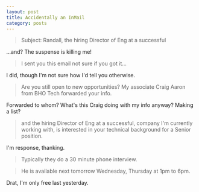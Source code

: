 ```yaml
---
layout: post
title: Accidentally an InMail
category: posts
---
```


> Subject: Randall, the hiring Director of Eng at a successful

...and?  The suspense is killing me!

>I sent you this email not sure if you got it...

I did, though I'm not sure how I'd tell you otherwise.

>Are you still open to new opportunities? My associate Craig Aaron from BHO Tech forwarded your info.

Forwarded to whom?  What's this Craig doing with my info anyway?  Making a list?

>and the hiring Director of Eng at a successful,  company I'm currently working with, is interested in your technical background for a Senior position.

I'm response,  thanking.

>Typically they do a 30 minute phone interview.



>He is available next tomorrow Wednesday, Thursday at 1pm to 6pm.

Drat, I'm only free last yesterday.
